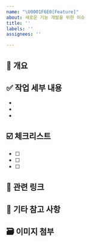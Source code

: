 ```yaml
---
name: "\U0001F6E0️[Feature]"
about: 새로운 기능 개발을 위한 이슈
title: ''
labels: ''
assignees: ''

---
```


## 📌 개요
<!-- 어떤 기능인지 간단하게 설명해주세요 -->


## ✅ 작업 세부 내용
<!-- 구현할 기능의 세부 사항을 작성해주세요 -->
- 
-
- 
## ☑️ 체크리스트
- [ ] 
- [ ] 
- [ ] 

## 🔗 관련 링크
<!-- 팀원들과 공유하려는 링크를 작성해주세요 -->

## 💬 기타 참고 사항
<!-- 협의한 내용, 주의할 점 등을 자유롭게 작성해주세요 -->

## 🗃 이미지 첨부
<!-- 필요한 이미지, 스크린샷을 첨부해주세요 -->
